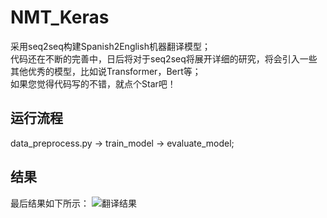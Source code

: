 # NMT_Keras
采用seq2seq构建Spanish2English机器翻译模型；<br>
代码还在不断的完善中，日后将对于seq2seq将展开详细的研究，将会引入一些其他优秀的模型，比如说Transformer，Bert等；<br>
如果您觉得代码写的不错，就点个Star吧！<br>
## 运行流程
data_preprocess.py -> train_model -> evaluate_model;<br>
## 结果
最后结果如下所示：
![翻译结果](https://github.com/zw76859420/NMT_Keras/blob/master/picture/result.png)
